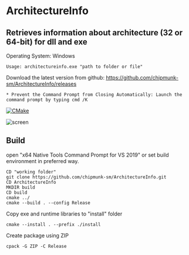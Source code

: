 # ArchitectureInfo

## Retrieves information about architecture (32 or 64-bit) for dll and exe

Operating System: Windows

```
Usage: architectureinfo.exe "path to folder or file"
```

Download the latest version from github: https://github.com/chipmunk-sm/ArchitectureInfo/releases

```
* Prevent the Command Prompt from Closing Automatically: Launch the command prompt by typing cmd /K
```

[![CMake](https://github.com/chipmunk-sm/ArchitectureInfo/actions/workflows/build.yml/badge.svg)](https://github.com/chipmunk-sm/ArchitectureInfo/actions/workflows/build.yml)


![screen](https://user-images.githubusercontent.com/29524958/122629460-b8e68700-d0ac-11eb-98be-270aba5a0184.png)


## Build


open "x64 Native Tools Command Prompt for VS 2019" or set build environment in preferred way.
```
CD "working folder" 
git clone https://github.com/chipmunk-sm/ArchitectureInfo.git
CD ArchitectureInfo
MKDIR build
CD build
cmake ../
cmake --build . --config Release
```
Copy exe and runtime libraries to "install" folder
```
cmake --install . --prefix ./install
```

Create package using ZIP
``` 
cpack -G ZIP -C Release
```
